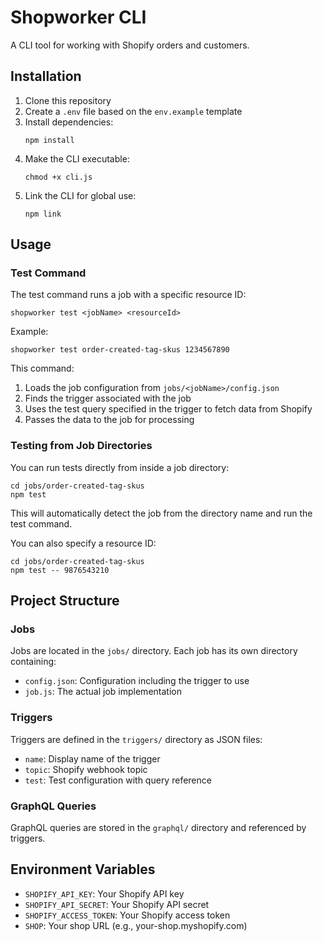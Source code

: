 # Shopworker CLI

A CLI tool for working with Shopify orders and customers.

## Installation

1. Clone this repository
2. Create a `.env` file based on the `env.example` template
3. Install dependencies:
   ```
   npm install
   ```
4. Make the CLI executable:
   ```
   chmod +x cli.js
   ```
5. Link the CLI for global use:
   ```
   npm link
   ```

## Usage

### Test Command

The test command runs a job with a specific resource ID:

```
shopworker test <jobName> <resourceId>
```

Example:
```
shopworker test order-created-tag-skus 1234567890
```

This command:
1. Loads the job configuration from `jobs/<jobName>/config.json`
2. Finds the trigger associated with the job
3. Uses the test query specified in the trigger to fetch data from Shopify
4. Passes the data to the job for processing

### Testing from Job Directories

You can run tests directly from inside a job directory:

```
cd jobs/order-created-tag-skus
npm test
```

This will automatically detect the job from the directory name and run the test command.

You can also specify a resource ID:

```
cd jobs/order-created-tag-skus
npm test -- 9876543210
```

## Project Structure

### Jobs

Jobs are located in the `jobs/` directory. Each job has its own directory containing:
- `config.json`: Configuration including the trigger to use
- `job.js`: The actual job implementation

### Triggers

Triggers are defined in the `triggers/` directory as JSON files:
- `name`: Display name of the trigger
- `topic`: Shopify webhook topic
- `test`: Test configuration with query reference

### GraphQL Queries

GraphQL queries are stored in the `graphql/` directory and referenced by triggers.

## Environment Variables

- `SHOPIFY_API_KEY`: Your Shopify API key
- `SHOPIFY_API_SECRET`: Your Shopify API secret
- `SHOPIFY_ACCESS_TOKEN`: Your Shopify access token
- `SHOP`: Your shop URL (e.g., your-shop.myshopify.com)
